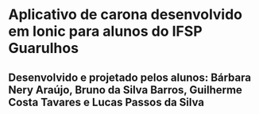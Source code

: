 # Aplicativo de carona desenvolvido em Ionic para alunos do IFSP Guarulhos
## Desenvolvido e projetado pelos alunos: **Bárbara Nery Araújo, Bruno da Silva Barros, Guilherme Costa Tavares e Lucas Passos da Silva**